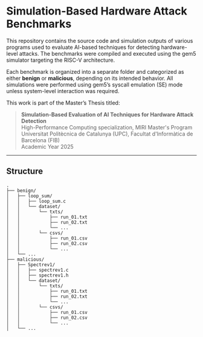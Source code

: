# Simulation-Based Hardware Attack Benchmarks

This repository contains the source code and simulation outputs of various programs used to evaluate AI-based techniques for detecting hardware-level attacks. The benchmarks were compiled and executed using the gem5 simulator targeting the RISC-V architecture.

Each benchmark is organized into a separate folder and categorized as either **benign** or **malicious**, depending on its intended behavior. All simulations were performed using gem5’s syscall emulation (SE) mode unless system-level interaction was required.

This work is part of the Master’s Thesis titled:

> **Simulation-Based Evaluation of AI Techniques for Hardware Attack Detection**  
> High-Performance Computing specialization, MIRI Master's Program  
> Universitat Politècnica de Catalunya (UPC), Facultat d'Informàtica de Barcelona (FIB)  
> Academic Year 2025

---

## Structure

```text
.
├── benign/
│   ├── loop_sum/
│   │   ├── loop_sum.c
│   │   └── dataset/
│   │   	└── txts/
│   │       	├── run_01.txt
│   │       	├── run_02.txt
│   │       	└── ...
│   │   	└── csvs/
│   │       	├── run_01.csv
│   │       	├── run_02.csv
│   │       	└── ...
│   └── ...
├── malicious/
│   ├── Spectrev1/
│   │   ├── spectrev1.c
│   │   ├── spectrev1.h
│   │   └── dataset/
│   │   	└── txts/
│   │       	├── run_01.txt
│   │       	├── run_02.txt
│   │       	└── ...
│   │   	└── csvs/
│   │       	├── run_01.csv
│   │       	├── run_02.csv
│   │       	└── ...
│   └── ...
